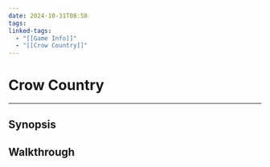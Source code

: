 ```yaml
---
date: 2024-10-31T08:58
tags: 
linked-tags:
  - "[[Game Info]]"
  - "[[Crow Country]]"
---
```

# Crow Country
---
## Synopsis


## Walkthrough
